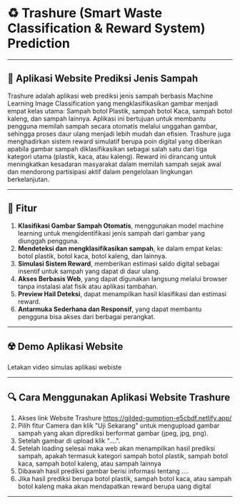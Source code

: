 # ♻️ Trashure (Smart Waste Classification & Reward System) Prediction 

---

## 📱 Aplikasi Website Prediksi Jenis Sampah 
Trashure adalah aplikasi web prediksi jenis sampah berbasis Machine Learning Image Classification yang mengklasifikasikan gambar menjadi empat kelas utama: Sampah botol Plastik, sampah botol Kaca, sampah botol kaleng, dan sampah lainnya. Aplikasi ini bertujuan untuk membantu pengguna memilah sampah secara otomatis melalui unggahan gambar, sehingga proses daur ulang menjadi lebih mudah dan efisien. Trashure juga menghadirkan sistem reward simulatif berupa poin digital yang diberikan apabila gambar sampah diklasifikasikan sebagai salah satu dari tiga kategori utama (plastik, kaca, atau kaleng). Reward ini dirancang untuk meningkatkan kesadaran masyarakat dalam memilah sampah sejak awal dan mendorong partisipasi aktif dalam pengelolaan lingkungan berkelanjutan.

---

## 🚀 Fitur
1. **Klasifikasi Gambar Sampah Otomatis**, menggunakan model machine learning untuk mengidentifikasi jenis sampah dari gambar yang diunggah pengguna.
2. **Mendeteksi dan mengklasifikasikan sampah**, ke dalam empat kelas: botol plastik, botol kaca, botol kaleng, dan lainnya.
3. **Simulasi Sistem Reward**, memberikan estimasi saldo digital sebagai insentif untuk sampah yang dapat di daur ulang.
4. **Akses Berbasis Web**, yang dapat digunakan langsung melalui browser tanpa instalasi alat fisik atau aplikasi tambahan.
5. **Preview Hail Deteksi**, dapat menampilkan hasil klasifikasi dan estimasi reward.
6. **Antarmuka Sederhana dan Responsif**, yang dapat membantu pengguna bisa akses dari berbagai perangkat.

---

## ☢️ Demo Aplikasi Website
Letakan video simulas aplikasi webiste

---

## 🔍 Cara Menggunakan Aplikasi Website Trashure
1. Akses link Website Trashure https://gilded-gumption-e5cbdf.netlify.app/
2. Pilih fitur Camera dan klik "Uji Sekarang" untuk mengupload gambar sampah yang akan diprediksi berformat gambar (jpeg, jpg, png).
3. Setelah gambar di upload klik "....".
4. Setelah loading selesai maka web akan menampilkan hasil prediksi sampah, apakah termasuk kategori sampah botol plastik, sampah botol kaca, sampah botol kaleng, atau sampah lainnya
5. Dibawah hasil prediksi gambar berisi informasi tentang ....
6. Jika hasil prediksi berupa botol plastik, sampah botol kaca, atau sampah botol kaleng maka akan mendapatkan reward berupa uang digital

---